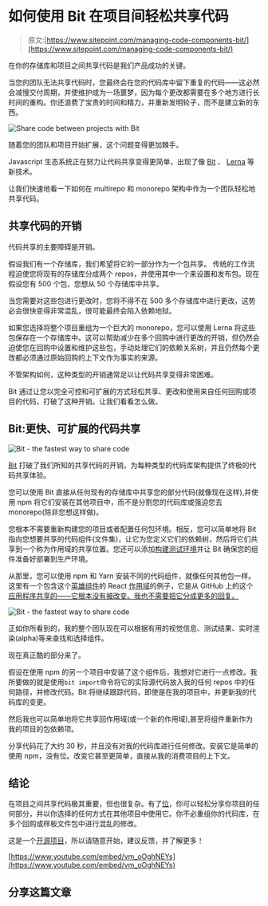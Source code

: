 # 如何使用 Bit 在项目间轻松共享代码

> 原文:[https://www.sitepoint.com/managing-code-components-bit/](https://www.sitepoint.com/managing-code-components-bit/)

在你的存储库和项目之间共享代码是我们产品成功的关键。

当您的团队无法共享代码时，您最终会在您的代码库中留下重复的代码——这必然会减慢交付周期，并使维护成为一场噩梦，因为每个更改都需要在多个地方进行长时间的重构。你还浪费了宝贵的时间和精力，并重新发明轮子，而不是建立新的东西。

![Share code between projects with Bit](../Images/b8a8e25165b67481e7100ff41f58e2c3.png)

随着您的团队和项目开始扩展，这个问题变得更加棘手。

Javascript 生态系统正在努力让代码共享变得更简单，出现了像 [Bit](https://bitsrc.io) 、 [Lerna](https://github.com/lerna/lerna) 等新技术。

让我们快速地看一下如何在 multirepo 和 monorepo 架构中作为一个团队轻松地共享代码。

## 共享代码的开销

代码共享的主要障碍是开销。

假设我们有一个存储库，我们希望将它的一部分作为一个包共享。
传统的工作流程迫使您将现有的存储库分成两个 repos，并使用其中一个来设置和发布包。现在假设您有 500 个包，您想从 50 个存储库中共享。

当您需要对这些包进行更改时，您将不得不在 500 多个存储库中进行更改，这势必会很快变得非常混乱，很可能最终会陷入依赖地狱。

如果您选择将整个项目重组为一个巨大的 monorepo，您可以使用 Lerna 将这些包保存在一个存储库中。这可以帮助减少在多个回购中进行更改的开销，但仍然会迫使您在回购中设置和维护这些包，手动处理它们的依赖关系树，并且仍然每个更改都必须通过原始回购的上下文作为事实的来源。

不管架构如何，这种类型的开销通常足以让代码共享变得非常困难。

Bit 通过让您以完全可控和可扩展的方式轻松共享、更改和使用来自任何回购或项目的代码，打破了这种开销。让我们看看怎么做。

## Bit:更快、可扩展的代码共享

![Bit - the fastest way to share code](../Images/e8d130aec049c4d1b7c3b687655ea699.png)

[Bit](https://bitsrc.io) 打破了我们所知的共享代码的开销，为每种类型的代码库架构提供了终极的代码共享体验。

您可以使用 Bit 直接从任何现有的存储库中共享您的部分代码(就像现在这样),并使用 npm 将它们安装在其他项目中，而不是分割您的代码库或强迫您去 monorepo(除非您想这样做)。

您根本不需要重新构建您的项目或者配置任何包环境。相反，您可以简单地将 Bit 指向您想要共享的代码组件(文件集)，让它为您定义它们的依赖树，然后将它们共享到一个称为作用域的共享位置。您还可以添加[构建测试环境](https://docs.bitsrc.io/docs/building-components.html)并让 Bit 确保您的组件准备好部署到生产环境。

从那里，您可以使用 npm 和 Yarn 安装不同的代码组件，就像任何其他包一样。
这里有一个包含这个[英雄组件](https://bitsrc.io/bit/movie-app/components/hero)的 React [作用域](https://bitsrc.io/bit/movie-app)的例子，它是从 GitHub 上的这个[应用程序共享的——它根本没有被改变。我也不需要把它分成更多的回复。](https://github.com/itaymendel/movie-app)

![Bit - the fastest way to share code](../Images/cdc4f46022568611135016d39f6f8734.png)

正如你所看到的，我的整个团队现在可以根据有用的视觉信息、测试结果、实时渲染(alpha)等来查找和选择组件。

现在真正酷的部分来了。

假设在使用 npm 的另一个项目中安装了这个组件后，我想对它进行一点修改。我所要做的就是使用`bit import`命令将它的实际源代码放入我的任何 repos 中的任何路径，并修改代码。Bit 将继续跟踪代码，即使是在我的项目中，并更新我的代码库的变更。

然后我也可以简单地将它共享回作用域(或一个新的作用域),甚至将组件重新作为我的项目的包依赖项。

分享代码花了大约 30 秒，并且没有对我的代码库进行任何修改。安装它是简单的使用 npm，没有位。改变它甚至更简单，直接从我的消费项目的上下文。

## 结论

在项目之间共享代码极其重要，但也很复杂。有了[位](https://bitsrc.io)，你可以轻松分享你项目的任何部分，并以你选择的任何方式在其他项目中使用它。你不必重组你的代码库，在多个回购或样板文件包中进行混乱的修改。

这是一个[开源项目](https://github.com/teambit/bit)，所以请随意开始，建议反馈，并了解更多！

[https://www.youtube.com/embed/vm_oOghNEYs](https://www.youtube.com/embed/vm_oOghNEYs)

## 分享这篇文章